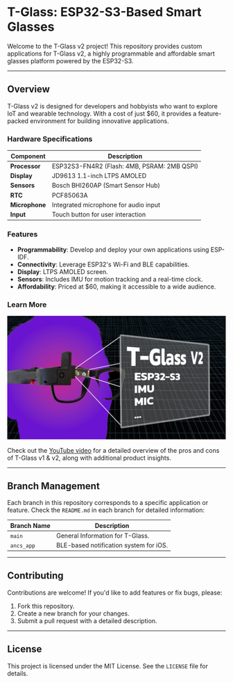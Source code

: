 # T-Glass: ESP32-S3-Based Smart Glasses

Welcome to the T-Glass v2 project! This repository provides custom applications for T-Glass v2, a highly programmable and affordable smart glasses platform powered by the ESP32-S3.

---

## Overview
T-Glass v2 is designed for developers and hobbyists who want to explore IoT and wearable technology. With a cost of just $60, it provides a feature-packed environment for building innovative applications.

### Hardware Specifications
| Component        | Description                                      |
|------------------|--------------------------------------------------|
| **Processor**    | ESP32S3-FN4R2 (Flash: 4MB, PSRAM: 2MB QSPI)     |
| **Display**      | JD9613 1.1-inch LTPS AMOLED                     |
| **Sensors**      | Bosch BHI260AP (Smart Sensor Hub)               |
| **RTC**          | PCF85063A                                       |
| **Microphone**   | Integrated microphone for audio input           |
| **Input**        | Touch button for user interaction               |

### Features
- **Programmability**: Develop and deploy your own applications using ESP-IDF.
- **Connectivity**: Leverage ESP32's Wi-Fi and BLE capabilities.
- **Display**: LTPS AMOLED screen.
- **Sensors**: Includes IMU for motion tracking and a real-time clock.
- **Affordability**: Priced at $60, making it accessible to a wide audience.

### Learn More

[![Showcase](https://raw.githubusercontent.com/0015/T-Glass-Applications/refs/heads/main/misc/t_glass_v2.jpg)](https://youtu.be/lb7yXE_X9qE)


Check out the [YouTube video](https://youtu.be/lb7yXE_X9qE) for a detailed overview of the pros and cons of T-Glass v1 & v2, along with additional product insights.

---

## Branch Management
Each branch in this repository corresponds to a specific application or feature. Check the `README.md` in each branch for detailed information:

| Branch Name      | Description                                      |
|------------------|--------------------------------------------------|
| `main`           | General Information for T-Glass.         |
| `ancs_app` | BLE-based notification system for iOS.  |

---

## Contributing
Contributions are welcome! If you'd like to add features or fix bugs, please:
1. Fork this repository.
2. Create a new branch for your changes.
3. Submit a pull request with a detailed description.

---

## License
This project is licensed under the MIT License. See the `LICENSE` file for details.